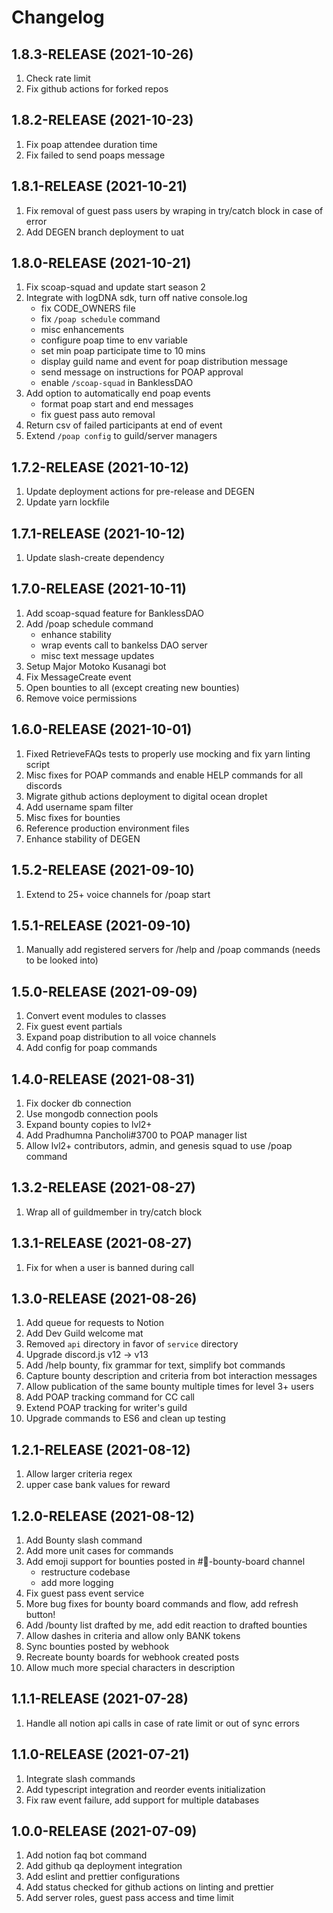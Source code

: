 # Changelog

## 1.8.3-RELEASE (2021-10-26)

1. Check rate limit
2. Fix github actions for forked repos

## 1.8.2-RELEASE (2021-10-23)

1. Fix poap attendee duration time
2. Fix failed to send poaps message

## 1.8.1-RELEASE (2021-10-21)

1. Fix removal of guest pass users by wraping in try/catch block in case of error
2. Add DEGEN branch deployment to uat

## 1.8.0-RELEASE (2021-10-21)

1. Fix scoap-squad and update start season 2
2. Integrate with logDNA sdk, turn off native console.log
   - fix CODE_OWNERS file
   - fix `/poap schedule` command
   - misc enhancements
   - configure poap time to env variable
   - set min poap participate time to 10 mins
   - display guild name and event for poap distribution message
   - send message on instructions for POAP approval
   - enable `/scoap-squad` in BanklessDAO
3. Add option to automatically end poap events
   - format poap start and end messages
   - fix guest pass auto removal
4. Return csv of failed participants at end of event
5. Extend `/poap config` to guild/server managers

## 1.7.2-RELEASE (2021-10-12)

1. Update deployment actions for pre-release and DEGEN
2. Update yarn lockfile

## 1.7.1-RELEASE (2021-10-12)

1. Update slash-create dependency 

## 1.7.0-RELEASE (2021-10-11)

1. Add scoap-squad feature for BanklessDAO
2. Add /poap schedule command
   - enhance stability
   - wrap events call to bankelss DAO server
   - misc text message updates
3. Setup Major Motoko Kusanagi bot
4. Fix MessageCreate event
5. Open bounties to all (except creating new bounties)
6. Remove voice permissions

## 1.6.0-RELEASE (2021-10-01)

1. Fixed RetrieveFAQs tests to properly use mocking and fix yarn linting script
2. Misc fixes for POAP commands and enable HELP commands for all discords
3. Migrate github actions deployment to digital ocean droplet
4. Add username spam filter
5. Misc fixes for bounties
6. Reference production environment files
7. Enhance stability of DEGEN

## 1.5.2-RELEASE (2021-09-10)

1. Extend to 25+ voice channels for /poap start

## 1.5.1-RELEASE (2021-09-10)

1. Manually add registered servers for /help and /poap commands (needs to be looked into)

## 1.5.0-RELEASE (2021-09-09)

1. Convert event modules to classes
2. Fix guest event partials
3. Expand poap distribution to all voice channels
4. Add config for poap commands

## 1.4.0-RELEASE (2021-08-31)

1. Fix docker db connection
2. Use mongodb connection pools
3. Expand bounty copies to lvl2+
4. Add Pradhumna Pancholi#3700 to POAP manager list
5. Allow lvl2+ contributors, admin, and genesis squad to use /poap command

## 1.3.2-RELEASE (2021-08-27)

1. Wrap all of guildmember in try/catch block

## 1.3.1-RELEASE (2021-08-27)

1. Fix for when a user is banned during call

## 1.3.0-RELEASE (2021-08-26)

1. Add queue for requests to Notion
2. Add Dev Guild welcome mat
3. Removed `api` directory in favor of `service` directory
4. Upgrade discord.js v12 -> v13
5. Add /help bounty, fix grammar for text, simplify bot commands
6. Capture bounty description and criteria from bot interaction messages
7. Allow publication of the same bounty multiple times for level 3+ users
8. Add POAP tracking command for CC call
9. Extend POAP tracking for writer's guild
10. Upgrade commands to ES6 and clean up testing

## 1.2.1-RELEASE (2021-08-12)

1. Allow larger criteria regex
2. upper case bank values for reward

## 1.2.0-RELEASE (2021-08-12)

1. Add Bounty slash command
2. Add more unit cases for commands
3. Add emoji support for bounties posted in #🧀-bounty-board channel
   - restructure codebase
   - add more logging
4. Fix guest pass event service
5. More bug fixes for bounty board commands and flow, add refresh button!
6. Add /bounty list drafted by me, add edit reaction to drafted bounties
7. Allow dashes in criteria and allow only BANK tokens
8. Sync bounties posted by webhook
9. Recreate bounty boards for webhook created posts
10. Allow much more special characters in description

## 1.1.1-RELEASE (2021-07-28)

1. Handle all notion api calls in case of rate limit or out of sync errors

## 1.1.0-RELEASE (2021-07-21)

1. Integrate slash commands
2. Add typescript integration and reorder events initialization
3. Fix raw event failure, add support for multiple databases

## 1.0.0-RELEASE (2021-07-09)

1. Add notion faq bot command
2. Add github qa deployment integration
3. Add eslint and prettier configurations
4. Add status checked for github actions on linting and prettier
5. Add server roles, guest pass access and time limit
